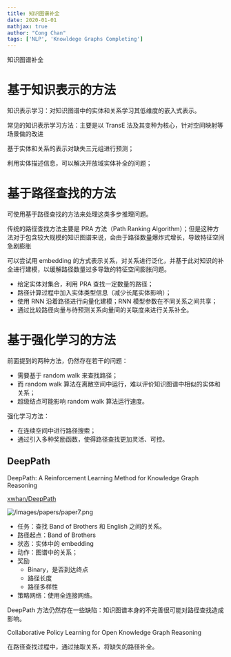 ```yaml
---
title: 知识图谱补全
date: 2020-01-01
mathjax: true
author: "Cong Chan"
tags: ['NLP', 'Knowldege Graphs Completing']
---
```


知识图谱补全

<!-- more -->

# 基于知识表示的方法

知识表示学习：对知识图谱中的实体和关系学习其低维度的嵌入式表示。

常见的知识表示学习方法：主要是以 TransE 法及其变种为核心，针对空间映射等场景做的改进

基于实体和关系的表示对缺失三元组进行预测；

利用实体描述信息，可以解决开放域实体补全的问题；

# 基于路径查找的方法

可使用基于路径查找的方法来处理这类多步推理问题。

传统的路径查找方法主要是 PRA 方法（Path Ranking Algorithm）；但是这种方法对于包含较大规模的知识图谱来说，会由于路径数量爆炸式增长，导致特征空间急剧膨胀

可以尝试用 embedding 的方式表示关系，对关系进行泛化，并基于此对知识的补全进行建模，以缓解路径数量过多导致的特征空间膨胀问题。

- 给定实体对集合，利用 PRA 查找一定数量的路径；
- 路径计算过程中加入实体类型信息（减少长尾实体影响）；
- 使用 RNN 沿着路径进行向量化建模；RNN 模型参数在不同关系之间共享；
- 通过比较路径向量与待预测关系向量间的关联度来进行关系补全。

# 基于强化学习的方法

前面提到的两种方法，仍然存在若干的问题：

- 需要基于 random walk 来查找路径；
- 而 random walk 算法在离散空间中运行，难以评价知识图谱中相似的实体和关系；
- 超级结点可能影响 random walk 算法运行速度。

强化学习方法：

- 在连续空间中进行路径搜索；
- 通过引入多种奖励函数，使得路径查找更加灵活、可控。

## DeepPath

DeepPath: A Reinforcement Learning Method for Knowledge Graph Reasoning

[xwhan/DeepPath](https://github.com/xwhan/DeepPath)

![/images/papers/paper7.png](/images/papers/paper7.png)

- 任务：查找 Band of Brothers 和 English 之间的关系。
- 路径起点：Band of Brothers
- 状态：实体中的 embedding
- 动作：图谱中的关系；
- 奖励
    - Binary，是否到达终点
    - 路径长度
    - 路径多样性
- 策略网络：使用全连接网络。

DeepPath 方法仍然存在一些缺陷：知识图谱本身的不完善很可能对路径查找造成影响。

Collaborative Policy Learning for Open Knowledge Graph Reasoning

在路径查找过程中，通过抽取关系，将缺失的路径补全。